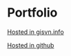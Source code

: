 # Portfolio
[Hosted in gisvn.info](http://gisvn.info/portfolio/)

[Hosted in github](https://ethernal-serenade.github.io/portfolio/)
